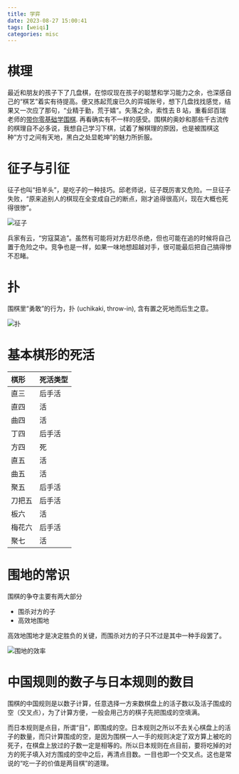 ```yaml
---
title: 学弈
date: 2023-08-27 15:00:41
tags: [weiqi]
categories: misc
---
```


# 棋理

最近和朋友的孩子下了几盘棋，在惊叹现在孩子的聪慧和学习能力之余，也深感自己的“棋艺”着实有待提高。便又拣起荒废已久的弈城账号，想下几盘找找感觉，结果又一次应了那句，“业精于勤，荒于嬉”。失落之余，索性去 B 站，重看邱百瑞老师的[带你零基础学围棋](https://www.bilibili.com/video/BV1tt4y1G7KR/?p=2&spm_id_from=pageDriver&vd_source=b3ba1ad08e1b41cd7118d8dd88f0e670).
再看确实有不一样的感受。围棋的奥妙和那些千古流传的棋理自不必多说，我想自己学习下棋，试着了解棋理的原因，也是被围棋这种“方寸之间有天地，黑白之处显乾坤”的魅力所折服。

<!--more-->

# 征子与引征

征子也叫“扭羊头”，是吃子的一种技巧。邱老师说，征子既厉害又危险。一旦征子失败，“原来追别人的棋现在全变成自己的断点，刚才追得很高兴，现在大概也死得很惨”。

![征子](ladder.png)

兵家有云，“穷寇莫追”。虽然有可能将对方赶尽杀绝，但也可能在追的时候将自己置于危险之中。竞争也是一样，如果一味地想超越对手，很可能最后把自己搞得惨不忍睹。

# 扑

围棋里“勇敢”的行为，扑 (uchikaki, throw-in), 含有置之死地而后生之意。

![扑](uchikaki.png)

# 基本棋形的死活

| 棋形             | 死活类型  |
|:-----------------|:----------|
|   直三           | 后手活    |
|   直四           |     活    |
|   曲四           |     活    |
|   丁四           | 后手活    |
|   方四           |     死    |
|   直五           |     活    |
|   曲五           |     活    |
|   聚五           | 后手活    |
| 刀把五           | 后手活    |
|   板六           |     活    |
| 梅花六           | 后手活    |
|   聚七           |     活    |

# 围地的常识

围棋的争夺主要有两大部分

- 围杀对方的子
- 高效地围地

高效地围地才是决定胜负的关键，而围杀对方的子只不过是其中一种手段罢了。

![围地的效率](efficiency.png)

# 中国规则的数子与日本规则的数目

围棋的中国规则是以数子计算，任意选择一方来数棋盘上的活子数以及活子围成的空（交叉点），为了计算方便，一般会用己方的棋子先把围成的空填满。

而日本规则是点目，所谓“目”，即围成的空。日本规则之所以不去关心棋盘上的活子的数量，而只计算围成的空，是因为围棋一人一手的规则决定了双方算上被吃的死子，在棋盘上放过的子数一定是相等的。所以日本规则在点目前，要将吃掉的对方的死子填入对方围成的空中之后，再清点目数。一目也即一个交叉点。这也是常说的“吃一子的价值是两目棋”的道理。

